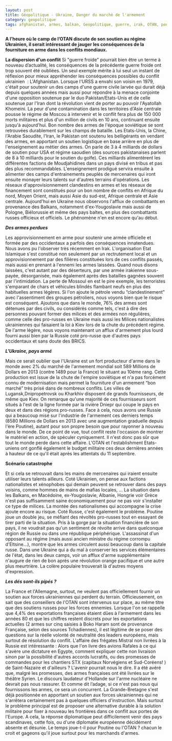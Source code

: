 ```yaml
---
layout: post
title: Géopolitique - Ukraine, Danger du marché de l'armement
category: geopolitique
tags: afghanistan, armes, balkan, Geopolitique, guerre, irak, OTAN, poutine, russie, ukraine
---
```

**A l’heure où le camp de l’OTAN discute de son soutien au régime Ukrainien, il serait intéressant de jauger les conséquences de la fourniture en arme dans les conflits mondiaux.**

**La dispersion d'un conflit**
Si "guerre froide" pourrait bien être un terme à nouveau d’actualité, les conséquences de la précédente guerre froide ont trop souvent été oubliées. Un seul exemple mérite à lui seul un instant de réflexion pour mieux appréhender les conséquences possibles du conflit ukrainien  : L'Afghanistan. Lorsque l'URSS a envahi son voisin en 1979, c'était pour soutenir un des camps d'une guerre civile larvée qui durait déjà depuis quelques années mais aussi pour répondre à la menace conjointe d'une opposition soutenue par le duo Pakistan/Etats-Unis et de celle soutenue par l'Iran dont la révolution vient de porter au pouvoir l'Ayatollah Khomeini. La peur d'une contamination dans les territoires d'Asie centrale pousse le régime de Moscou à intervenir et le conflit fera plus de 150 000 morts militaires et plus d'un million de civils en 10 ans, continuant ensuite jusqu'à aujourd'hui. Bon nombre des armes de l'époque soviétique se sont retrouvées durablement sur les champs de bataille. Les Etats-Unis, la Chine, l'Arabie Saoudite, l'Iran, le Pakistan ont soutenu les belligérants en vendant des armes, en apportant un soutien logistique en base arrière en plus de l'enseignement au métier des armes. On parle de 3 à 4 milliards de dollars de soutien pour USA et régime saoudien (des sources pakistanaises parlent de 8 à 10 milliards pour le soutien du golfe). Ces milliards alimentèrent les différentes factions de Moudjahidines dans un pays divisé en tribus et pas des plus recommandables. L'enseignement prodigué servira ensuite à alimenter des camps d'entrainements peuplés de mercenaires qui iront ensuite monayer leurs talents sur d'autres terrains d'opérations. Les réseaux d'approvisionnement clandestins en armes et les réseaux de financement sont constitués pour un bon nombre de conflits en Afrique du nord, Moyen Orient, mais aussi Asie du sud-est, Afrique centrale et Asie centrale. Aujourd'hui en Ukraine nous observons l'afflux de combattants en provenance des Balkans, notamment d'ex-Yougoslavie mais aussi de Pologne, Biélorussie et même des pays baltes, en plus des combattants russes officieux et officiels. Le phénomène n'en est encore qu'au début.

***Des armes perdues***

Les approvisionnement en arme pour soutenir une armée officielle et formée par des occidentaux a parfois des conséquences innatendues. Nous avons pu l'observer très récemment en Irak. L'organisation Etat Islamique s'est constitué non seulement par un rectrutement local et un approvisionnement par des filières constituées lors de ces conflits passés, mais aussi en prenant à l'ennemi les armes laissées. Quand nous disons laissées, c'est autant par des déserteurs, par une armée irakienne sous-payée, désorganisée, mais également après des batailles gagnées souvent par l'intimidation. La perte de Mossoul en est le pire exemple, les terroristes s'emparant de chars et véhicules blindés flambant neufs en plus des habituelles armes légères. Si l'on ajoute le pétrole vendu “clandestinement” avec l'assentiment des groupes pétroliers, nous voyons bien que le risque est conséquent. Ajoutons que dans le monde, 76% des armes sont détenues par des civils, ou considérés comme tels, c'est à dire des personnes pouvant former des milices et des armées non régulières, comme celle des pro-russes en Ukraine mais aussi les Milices nationalistes ukrainiennes qui faisaient la loi à Kiev lors de la chute du précédent régime. De l'arme légère, nous voyons maintenant un afflux d'armement plus lourd fourni aussi bien par la Russie coté pro-russe que d'autres pays occidentaux et sans doute des BRICS.

***L'Ukraine, pays armé***

Mais ce serait oublier que l'Ukraine est un fort producteur d'arme dans le monde avec 2% du marché de l'armement mondial soit 589 Millions de Dollars en 2013 (contre 1489 pour la France) le situant au 10ème rang. Cette production est issue de la chute de l'empire soviétique et n'a pas forcément connu de modernisation mais permet la fourniture d'un armement “bon marché” très prisé dans de nombreux conflits. Les villes de Lugansk,Dnipropetrovsk ou Kharkhiv disposent de grands fournisseurs, de même que Kiev. On remarque qu'une majorité de ces fournisseurs sont situés à l'est de la ligne formée par la rivière Dniepr qui coupe le pays en deux et dans des régions pro-russes. Face à cela, nous avons une Russie qui a beaucoup misé sur l'industrie de l'armement ces derniers temps (8580 Millions de Dollars en 2013 avec une augmentation graduelle depuis l'ère Poutine), autant pour son propre besoin que pour rayonner à nouveau dans le monde. De ce point de vue, tout conflit reste l'occasion de montrer le matériel en action, de spéculer cyniquement. Il n'est donc pas sûr que tout le monde perde dans cette affaire. L'OTAN et l'establishment Etats-uniens ont gonflé également le budget militaire ces deux dernières années à hauteur de ce qu'il était après les attentats du 11 septembre.

**Scénario catastrophe**

Et si cela se retrouvait dans les mains de mercenaires qui iraient ensuite utiliser leurs talents ailleurs. Coté Ukrainien, on pense aux factions nationalistes et xénophobes qui demain peuvent se retrouver dans des pays voisins, comme hommes de mains de mafias locales, ... La situation dans les Balkans, en Macédoine, ex-Yougoslavie, Albanie, Hongrie voir Grèce n'est pas suffisamment saine économiquement pour ne pas voir s'installer ce type de milices. La montée des nationalismes qui accompagne la crise ajoute encore au risque. Coté Russe, c'est également le problème. Poutine joue un double jeu, se méfiant des révoltés pro-russes tout en essayant de tirer parti de la situation. Pris à la gorge par la situation financière de son pays, il ne voudrait pas qu'un sentiment de révolte arrive dans quelconque région de Russie ou dans une république périphérique. L'assassinat d'un opposant au régime (mais aussi ancien ministre du régime corrompu d'Eltsine...), montre que les armes circulent aussi beaucoup dans la capitale russe. Dans une Ukraine qui a du mal à conserver les services élémentaires de l'état, dans les deux camps, voir un afflux d'arme supplémentaire n'augure de rien de bon après une révolution orange pacifique et une autre plus meurtrière. La colère populaire trouverait là d'autres moyens d'expression.

***Les dés sont-ils pipés ?***

La France et l'Allemagne, surtout, ne veulent pas officiellement fournir un soutien aux forces ukrainiennes qui perdent du terrain. Officieusement, on sait que des conseillers de l'OTAN sont intervenus sur place, au même titre que des soutiens russes pour les forces ennemies. Lorsque l'on se rappelle que 4,4% des exportations françaises étaient dûes à l'armement dans les années 80 et que les chiffres restent discrets pour les exportations actuelles (2 armes sur cinq saisies à Boko Haram sont de provenance Française, selon des sources Tchadiennes), il est légitime de se poser des questions sur la réelle volonté de neutralité des leaders européens, mais surtout de résolution du conflit. L'affaire des frégates Mistral non livrées à la Russie est intéressante : Alors que l'on livre des avions Rafales à ce qui s'avère une dictature en Egypte, comment expliquer cette non livraison sinon par la possibilité d'autres accords lucratifs, ou des promesses de commandes pour les chantiers STX (capitaux Norvégiens et Sud-Coréens! ) de Saint-Nazaire et d'ailleurs ? L'avenir pourrait nous le dire. Il a été avéré que, malgré les promesses, des armes françaises ont été livrées sur le théâtre Syrien. Le discours laudateur d'Hollande sur l'arme nucléaire ne devrait pas nous rassurer. Et comme dit l’adage, si ce n'est pas nous qui fournissons les armes, ce sera un concurrent. La Grande-Bretagne s'est déjà positionnée en apportant un soutien aux forces ukrainiennes qui ne s'arrêtera certainement pas à quelques officiers d'instruction. Mais surtout le problème principal est de proposer une alternative durable à la solution militaire pour fixer à nouveau les frontières dans ce conflit aux portes de l'Europe. A cela, la réponse diplomatique peut difficilement venir des pays scandinaves, cette fois, ou d'une diplomatie européenne décidément absente et désunie. Le temps joue-t-il pour Poutine ou l'OTAN ? chacun le croit et gageons qu'il joue surtout pour les marchands d'armes.
